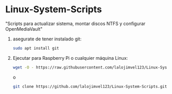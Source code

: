 # Linux-System-Scripts
"Scripts para actualizar sistema, montar discos NTFS y configurar OpenMediaVault"


1. asegurate de tener instalado git:
   
   ```bash
   sudo apt install git
   ```
   
2. Ejecutar para Raspberry Pi o cualquier máquina Linux:
   ```bash
   wget -O - https://raw.githubusercontent.com/lalojimvel123/Linux-System-Scripts/main/main.sh | sudo bash
   ```
   o
   
   ```bash
   git clone https://github.com/lalojimvel123/Linux-System-Scripts.git
   ```
